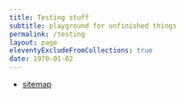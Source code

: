 ```yaml
---
title: Testing stuff
subtitle: playground for unfinished things
permalink: /testing
layout: page
eleventyExcludeFromCollections: true
date: 1970-01-02
---
```


- [sitemap](/sitemap)
